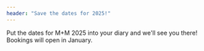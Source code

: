 ```yaml
---
header: "Save the dates for 2025!"
---
```

Put the dates for M+M 2025 into your diary and we'll see you there! Bookings will open in January.
